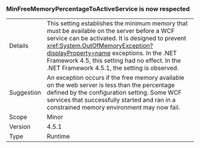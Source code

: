 ### MinFreeMemoryPercentageToActiveService is now respected

|   |   |
|---|---|
|Details|This setting establishes the minimum memory that must be available on the server before a WCF service can be activated. It is designed to prevent <xref:System.OutOfMemoryException?displayProperty=name> exceptions. In the .NET Framework 4.5, this setting had no effect. In the .NET Framework 4.5.1, the setting is observed.|
|Suggestion|An exception occurs if the free memory available on the web server is less than the percentage defined by the configuration setting. Some WCF services that successfully started and ran in a constrained memory environment may now fail.|
|Scope|Minor|
|Version|4.5.1|
|Type|Runtime|

